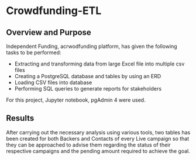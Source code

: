 # Crowdfunding-ETL

## Overview and Purpose
Independent Funding, acrwodfunding platform, has given the following tasks to be performed:
- Extracting and transforming data from large Excel file into multiple csv files
- Creating a PostgreSQL database and tables by using an ERD
- Loading CSV files into database
- Performing SQL queries to generate reports for stakeholders

For this project, Jupyter notebook, pgAdmin 4 were used. 

## Results
After carrying out the necessary analysis using various tools, two tables has been created for both Backers and Contacts of every Live campaign so that they can be approached to advise them regarding the status of their respective campaigns and the pending amount required to achieve the goal.  
